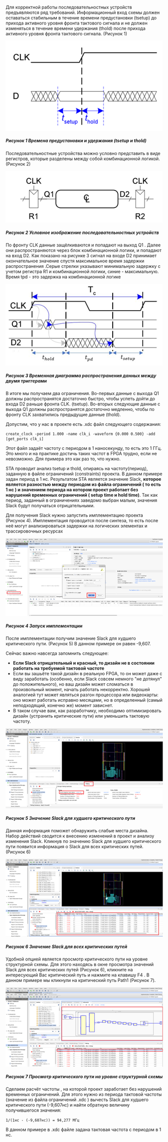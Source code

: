 Для корректной работы последовательностных устройств предъявляются ряд требований. Информационный вход схемы должен оставаться стабильным в течение времени предустановки (tsetup) до прихода активного уровня фронта тактового сигнала и не должен изменяться в течение времени удержания (thold) после прихода активного уровня фронта тактового сигнала. (Рисунок 1)

![sh](./pic/sh.png)
##### Рисунок 1  Времена предустановки и удержания (tsetup и thold) #####

Последовательностные устройства можно условно представить в виде регистров, которые разделены между собой комбинационной логикой. (Рисунок 2)

![rg](./pic/sta.png)
##### Рисунок 2  Условное изображение последовательностных устройств #####


По фронту CLK данные защёлкиваются и попадают на выход Q1 . Далее они распространяются через блок комбинационной логики, и попадают на вход D2. Как показано на рисунке 3 сигнал на входе D2 принимает окончательное значение спустя максимальное время задержки распространения .Серые стрелки указывают минимальную задержку с учетом регистра R1 и комбинационной логики, синие - максимальную. Время tpd - это задержка на комбинационной логике

![delay](./pic/delay.png)
##### Рисунок 3  Временная диаграмма распространения данных между двумя триггерами #####


В итоге мы получаем два ограничения. Во-первых данные с выхода Q1  должны распространятся достаточно быстро, чтобы успеть дойти до входа D2 раньше фронта CLK. (tsetup). Во-вторых следующие данные с выхода Q1 должны распространятся достаточно медленно, чтобы по фронту CLK захватились предыдущие данные (thold).

Допустим, что у нас в проекте есть .xdc файл следующего содержания:
```
create_clock -period 1.000 -name clk_i -waveform {0.000 0.500} -add [get_ports clk_i]

```

Этот файл задаёт частоту с периодом в 1 наносекунду, то есть это 1 ГГц. Это много и на практике достичь таких частот в FPGA трудно, если не невозможно. Для примера это как раз то, что нужно.

STA проводит анализ tsetup и thold, опираясь на частоту(период), заданную в файле ограничений (constraints) проекта. В данном примере задан период в 1 нс. Результатом STA является значение Slack, **которое является разностью между периодом из файла ограничений ( то есть 1 нс ) и  значением периода на котором проект работает без нарушений временных ограничений ( setup time и hold time)**. Так как период, заданный в ограничениях заведомо выбран малым, значения Slack будут получаться отрицательными.

Для получения Slack нужно запустить имплементацию проекта (Рисунок 4). Имплементация проводится после синтеза, то есть после неё могут анализироваться задержки на логических элементах и трассировочных ресурсах


![impl](./pic/impl.png)
##### Рисунок 4  Запуск имплементации #####


После имплементации получим значение Slack для худшего критического пути. (Рисунок 5) В данном примере он равен -9,607.

Сейчас важно навсегда запомнить следующее:

* **Если Slack отрицательный и красный, то дизайн не в состоянии работать на требуемой тактовой частоте**
* Если вы зашьёте такой дизайн в реальную FPGA, то он может даже с виду заработать (особенно, если Slack совсем немного "не дотянул" до положительного), но ваш дизайн может сломаться в произвольный момент, начать работать некорректно. Хорошей аналогией тут может являться разгон процессора или видеокарты: оно может работать исправно месяцами, но в определенный (самый неподходящий, конечно же) момент зависнет.
* В таком случае вам, как разработчику, необходимо оптимизировать дизайн (устранить критические пути) или уменьшить тактовую частоту.

![wns](./pic/wns.png)
##### Рисунок 5  Значение Slack для худшего критического пути #####


Данная информация поможет обнаружить слабые места дизайна. Набор действий сводится к внесению изменений в проект и анализу изменения Slack. Кликнув по значению Slack для худшего критического пути появится информация о Slack для всех критических путей. (Рисунок 6)

![paths](./pic/paths.png)
##### Рисунок 6  Значение Slack для всех критических путей  #####

Удобной опцией является просмотр критического пути на уровне структурной схемы. Для этого находясь в окне просмотра значений Slack для всех критических путей (Рисунок 6), кликните на интересующий Вас критический путь и нажмите на клавишу  F4 . В данном примере мы кликнули на критический путь Path1  (Рисунок 7).


![f4](./pic/f4.png)
##### Рисунок 7 Просмотр критического пути на уровне структурной схемы  #####


Сделаем расчёт частоты , на которой проект заработает без нарушений временных ограничений. Для этого нужно из периода тактовой частоты (значение из файла ограничений .xdc ) вычесть Slack для худшего критического пути (-9,607нс) и найти обратную величину получившегося значения:

``` 1/(1нс - (-9,607нс)) = 94,277 МГц ```

В данном примере в .xdc файле задана тактовая частота с периодом в 1 нс.
